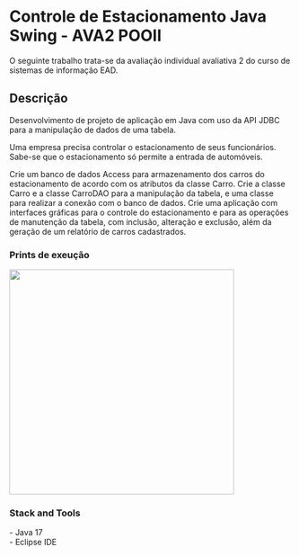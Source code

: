  # Controle de Estacionamento Java Swing - AVA2 POOII

<span>O seguinte trabalho trata-se da avaliação individual avaliativa 2 do curso de sistemas de informação EAD.</span>

## Descrição
<span>Desenvolvimento de projeto de aplicação em Java com uso da API JDBC para a manipulação de dados de uma tabela. 

Uma empresa precisa controlar o estacionamento de seus funcionários. Sabe-se que o estacionamento só permite a entrada de automóveis.  

Crie um banco de dados Access para armazenamento dos carros do estacionamento de acordo com os atributos da classe Carro. Crie a classe Carro e a classe CarroDAO para a manipulação da tabela, e uma classe para realizar a conexão com o banco de dados. Crie uma aplicação com interfaces gráficas para o controle do estacionamento e para as operações de manutenção da tabela, com inclusão, alteração e exclusão, além da geração de um relatório de carros cadastrados.</span>

### Prints de exeução
<div style="display: flex; gap: 10px;">
    <img src="https://github.com/user-attachments/assets/74c3fd9a-add4-4657-bdef-48374e825027" style="height: 400px; width: 600px object-fit: contain;">
</div>

<h3>Stack and Tools</h3>
- Java 17 <br/>
- Eclipse IDE <br/>

